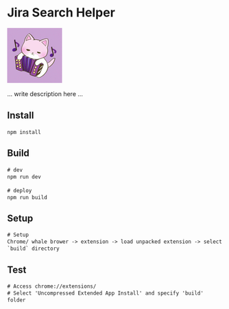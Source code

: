 # Jira Search Helper

![logo](./public/img/logo-128.png)

... write description here ...

## Install

```shell
npm install
```

## Build

```shell
# dev
npm run dev

# deploy
npm run build
```

## Setup

```
# Setup
Chrome/ whale brower -> extension -> load unpacked extension -> select `build` directory
```

## Test

```
# Access chrome://extensions/
# Select 'Uncompressed Extended App Install' and specify 'build' folder
```
